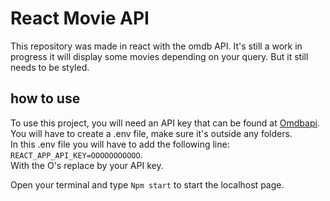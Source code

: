 # React Movie API

This repository was made in react with the omdb API. It's still a work in progress it will display some movies depending on your query. But it still needs to be styled.

## how to use

To use this project, you will need an API key that can be found at [Omdbapi](http://www.omdbapi.com/).
You will have to create a .env file, make sure it's outside any folders.   
In this .env file you will have to add the following line: `REACT_APP_API_KEY=OOOOOOOOOOO`.  
With the O's replace by your API key. 

Open your terminal and type `Npm start` to start the localhost page.
